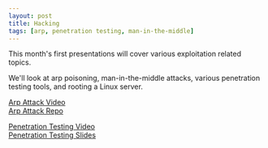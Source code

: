 ```yaml
---
layout: post
title: Hacking
tags: [arp, penetration testing, man-in-the-middle]
---
```


This month's first presentations will cover various exploitation related topics.

We'll look at arp poisoning, man-in-the-middle attacks, various penetration testing tools, and rooting a Linux server.

[Arp Attack Video](http://videocenter1.vtcstream.com/videos/video/3384/in/channel/78/)<br />
[Arp Attack Repo](https://github.com/measlyweasel/arpTalk)

[Penetration Testing Video](http://videocenter1.vtcstream.com/videos/video/3385/in/channel/78/)<br />
[Penetration Testing Slides](/presentation_resources/pentesting/pentesting.pdf)
